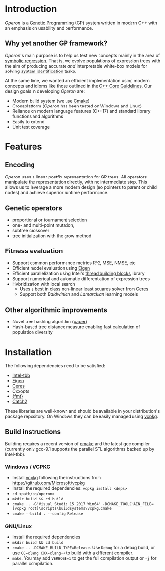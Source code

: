 # Introduction 

*Operon* is a [Genetic Programming](https://en.wikipedia.org/wiki/Genetic_programming) (GP) system written in modern C++ with an emphasis on usability and performance.

## Why yet another GP framework? 

*Operon*'s main purpose is to help us test new concepts mainly in the area of [symbolic regression](https://en.wikipedia.org/wiki/Symbolic_regression). That is, we evolve populations of expression trees with the aim of producing accurate *and* interpretable white-box models for solving [system identification](https://en.wikipedia.org/wiki/System_identification) tasks. 

At the same time, we wanted an efficient implementation using modern concepts and idioms like those outlined in the [C++ Core Guidelines](https://isocpp.github.io/CppCoreGuidelines/CppCoreGuidelines#c-core-guidelines). Our design goals in developing *Operon* are:
* Modern build system (we use [Cmake](https://cmake.org/))
* Crossplatform (*Operon* has been tested on Windows and Linux)
* Reliance on modern language features (C++17) and standard library functions and algorithms
* Easily to extend
* Unit test coverage

# Features 

## Encoding
*Operon* uses a linear postfix representation for GP trees. All operators manipulate the representation directly, with no intermediate step. This allows us to leverage a more modern design (no pointers to parent or child nodes) and achieve superior runtime performance.

## Genetic operators
* proportional or tournament selection
* one- and multi-point mutation,
* subtree crossover
* tree initialization with the grow method

## Fitness evaluation
* Support common performance metrics R^2, MSE, NMSE, etc
* Efficient model evaluation using [Eigen](https://eigen.tuxfamily.org/)
* Efficient parallelization using Intel's [thread building blocks](https://github.com/intel/tbb) library
* Support numerical and automatic differentiation of expression trees
* Hybridization with local search
    - Uses a best in class non-linear least squares solver from [Ceres](http://ceres-solver.org/) 
    - Support both *Baldwinian* and *Lamarckian* learning models

## Other algorithmic improvements
* Novel tree hashing algorithm ([paper](https://dblp.org/rec/journals/corr/abs-1902-00882))
* Hash-based tree distance measure enabling fast calculation of population diversity

# Installation

The following dependencies need to be satisfied:
* [Intel-tbb](https://github.com/intel/tbb)
* [Eigen](http://eigen.tuxfamily.org)
* [Ceres](http://ceres-solver.org/)
* [Cxxopts](https://github.com/jarro2783/cxxopts)
* [{fmt}](https://fmt.dev/latest/index.html)
* [Catch2](https://github.com/catchorg/Catch2)

These libraries are well-known and should be available in your distribution's package repository. On Windows they can be easily managed using [vcpkg](https://github.com/Microsoft/vcpkg).

## Build instructions

Building requires a recent version of [cmake](https://cmake.org/) and the latest gcc compiler (currently only gcc-9.1 supports the parallel STL algorithms backed up by Intel-tbb).

### Windows / VCPKG

- Install [vcpkg](https://github.com/Microsoft/vcpkg) following the instructions from https://github.com/Microsoft/vcpkg
- Install the required dependencies: `vcpkg install <deps>`
- `cd <path/to/operon>`
- `mkdir build && cd build`
- `cmake .. -G"Visual Studio 15 2017 Win64" -DCMAKE_TOOLCHAIN_FILE=[vcpkg root]\scripts\buildsystems\vcpkg.cmake`
- `cmake --build . --config Release`
 
### GNU/Linux

- Install the required dependencies
- `mkdir build && cd build`
- `cmake .. -DCMAKE_BUILD_TYPE=Release`. Use `Debug` for a debug build, or use `CC=clang CXX=clang++` to build with a different compiler.
- `make`. You may add `VERBOSE=1` to get the full compilation output or `-j` for parallel compilation.
